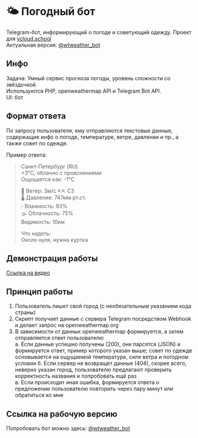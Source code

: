 # 🌤 Погодный бот
Telegram-бот, информирующий о погоде и советующий одежду. Проект для [ycloud.school](https://ycloud.school)  
Актуальная версия: [@wtweather_bot](https://tttttt.me/wtweather_bot)

## Инфо
Задача: Умный сервис прогноза погоды, уровень сложности со звёздочкой.  
Используются PHP, openweathermap API и Telegram Bot API.  
UI: бот

## Формат ответа
По запросу пользователя, ему отправляются текстовые данные, содержащие инфо о погоде, температуре, ветре, давлении и пр., а также совет по одежде.

Пример ответа:
> Санкт-Петербург (RU)  
> +3°C, облачно с прояснениями  
> Ощущается как: -1°C  
> 
> 💨 Ветер: 3м/с  ↖️↖️ СЗ  
> 🌡 Давление: 747мм рт.ст.  
> 💧 Влажность: 93%  
> 🌫 Облачность: 75%  
> Видимость: 10км  
> 
> Что надеть:  
> Около нуля, нужна куртка  

## Демонстрация работы
[Ссылка на видео](https://github.com/semenov-k-m/wtweather_bot/raw/master/demonstration.mp4)

## Принцип работы
1.  Пользователь пишет свой город (с необязательным указанием кода страны)  
2.  Скрипт получает данные с сервера Telegram посредством Webhook и делает запрос на openweathermap.org
3.  В зависимости от данных openweathermap формируется, а затем отправляется ответ пользователю  
  a. Если данные успешно получены (200), они парсятся (JSON) и формируется ответ, пример которого указан выше; совет по одежде основывается на ощущаемой температуре, силе ветра и погодном условии
  б. Если сервер не возвращет данные (404), скорее всего, неверно указан город, пользователю предлагают проверить корректность названия и попробовать ещё раз  
  в. Если происходит иная ошибка, формируется ответа о предложении пользователю повторить через пару минут или обратиться ко мне
  
## Ссылка на рабочую версию
Попробовать бот можно здесь: [@wtweather_bot](https://tttttt.me/wtweather_bot)

